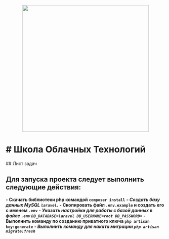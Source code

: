 <p align="center"><img src="https://res.cloudinary.com/dtfbvvkyp/image/upload/v1566331377/laravel-logolockup-cmyk-red.svg" width="400"></p>
<h1> # Школа Облачных Технологий </h1>
## Лист задач

<h2>Для запуска проекта следует выполнить следующие действия:</h2>

**- Скачать библиотеки php командой `composer install`**
***- Создать базу данных MySQL `laravel`.***
**- Скопировать файл `.env.example` и создать его с именем `.env`**
***- Указать настройки для работы с базой данных в файле `.env` `DB_DATABASE=laravel DB_USERNAME=root DB_PASSWORD=`***
**- Выполнить команду по созданию приватного ключа `php artisan  key:generate`**
***- Выполнить команду для наката миграции `php artisan migrate:fresh`***
